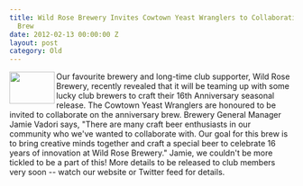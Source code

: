 ```yaml
---
title: Wild Rose Brewery Invites Cowtown Yeast Wranglers to Collaborative 16th Anniversary
  Brew
date: 2012-02-13 00:00:00 Z
layout: post
category: Old
---
```


<p><img width="80" height="57" align="left" alt="" src="/CYW/Images/logo_Wild Rose Brewery.gif" />Our favourite brewery and long-time club supporter&#44; Wild Rose Brewery&#44; recently revealed that it will be teaming up with some lucky club brewers to craft their 16th Anniversary seasonal release. The Cowtown Yeast Wranglers are honoured to be invited to collaborate on the anniversary brew. Brewery&#160;General Manager Jamie Vadori says&#44; "There are&#160;many craft beer enthusiasts in our community who we've wanted to collaborate with. Our goal for this&#160;brew is to bring creative minds together and craft a special beer to celebrate 16 years of innovation at Wild&#160;Rose Brewery." Jamie&#44; we couldn't be more tickled to be a part of this! More details to be released to club members very soon -- watch our website or Twitter feed for details.</p>
